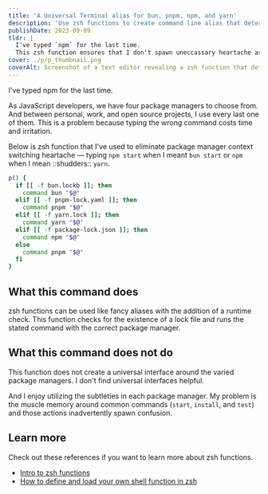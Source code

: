```yaml
---
title: 'A Universal Terminal alias for bun, pnpm, npm, and yarn'
description: 'Use zsh functions to create command line alias that determines local package manager and runs the corrrect comamnd: bun, pnpm, npm, or yarn.'
publishDate: 2023-09-09
tldr: |
  I've typed `npm` for the last time.
  This zsh function ensures that I don't spawn uneccassary heartache as I switch between projects — typing `npm start` when I meant `bun start` or `npm i` when I mant ::shudders:: `yarn`.
cover: ./p/p_thumbnail.png
coverAlt: Screenshot of a text editor revealing a zsh function that determines the local package manager and runs the correct command. Works with bun, pnpm, npm, and yarn.
---
```


I've typed npm for the last time.

As JavaScript developers, we have four package managers to choose from. And between personal, work, and open source projects, I use every last one of them. This is a problem because typing the wrong command costs time and irritation.

Below is zsh function that I've used to eliminate package manager context switching heartache — typing `npm start` when I meant `bun start` or `npm` when I mean ::shudders:: `yarn`.

```zsh
p() {
  if [[ -f bun.lockb ]]; then
    command bun "$@"
  elif [[ -f pnpm-lock.yaml ]]; then
    command pnpm "$@"
  elif [[ -f yarn.lock ]]; then
    command yarn "$@"
  elif [[ -f package-lock.json ]]; then
    command npm "$@"
  else
    command pnpm "$@"
  fi
}
```

## What this command does

zsh functions can be used like fancy aliases with the addition of a runtime check. This function checks for the existence of a lock file and runs the stated command with the correct package manager.

## What this command does not do

This function does not create a universal interface around the varied package managers. I don't find universal interfaces helpful.

And I enjoy utilizing the subtleties in each package manager. My problem is the muscle memory around common commands (`start`, `install`, and `test`) and those actions inadvertently spawn confusion.

## Learn more

Check out these references if you want to learn more about zsh functions.

- [Intro to zsh functions](https://zsh.sourceforge.io/Intro/intro_4.html)
- [How to define and load your own shell function in zsh](https://unix.stackexchange.com/questions/33255/how-to-define-and-load-your-own-shell-function-in-zsh)
